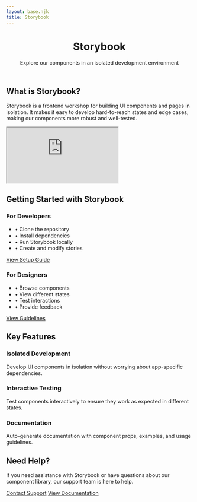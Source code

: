 ```yaml
---
layout: base.njk
title: Storybook
---
```


<div class="max-w-7xl mx-auto px-4 sm:px-6 lg:px-8 py-12">
  <header class="mb-8">
    <h1  class="text-4xl font-bold text-primary mb-8">Storybook</h1>
    <p class="mt-2 text-lg text-gray-600">Explore our components in an isolated development environment</p>
  </header>

  <div class="prose prose-primary max-w-none">
    <h2 class="text-2xl font-semibold text-gray-800 mb-4">What is Storybook?</h2>
    <p class="text-gray-600 mb-6">
      Storybook is a frontend workshop for building UI components and pages in isolation. It makes it easy to develop hard-to-reach states and edge cases, making our components more robust and well-tested.
    </p>
    <div class="bg-white rounded-lg shadow-lg overflow-hidden mb-8">
      <iframe
        src="https://5ccbc373887ca40020446347-wtuhidckxo.chromatic.com/iframe.html"
        class="w-full h-[600px]"
        title="Storybook"
      ></iframe>
    </div>
    <h2 class="text-2xl font-semibold text-gray-800 mb-4">Getting Started with Storybook</h2>  
    <div class="grid md:grid-cols-2 gap-6 mb-8">
      <div class="card">
        <h3 class="text-xl font-semibold text-primary mb-2">For Developers</h3>
        <ul class="space-y-2 text-gray-600">
          <li>• Clone the repository</li>
          <li>• Install dependencies</li>
          <li>• Run Storybook locally</li>
          <li>• Create and modify stories</li>
        </ul>
        <a href="/getting-started" class="btn btn-primary mt-4 inline-block">View Setup Guide</a>
      </div>
      <div class="card">
        <h3 class="text-xl font-semibold text-primary mb-2">For Designers</h3>
        <ul class="space-y-2 text-gray-600">
          <li>• Browse components</li>
          <li>• View different states</li>
          <li>• Test interactions</li>
          <li>• Provide feedback</li>
        </ul>
        <a href="/guidelines" class="btn btn-primary mt-4 inline-block">View Guidelines</a>
      </div>
    </div>
    <h2 class="text-2xl font-semibold text-gray-800 mb-4">Key Features</h2>   
    <div class="grid md:grid-cols-3 gap-6 mb-8">
      <div class="card">
        <h3 class="text-xl font-semibold text-primary mb-2">Isolated Development</h3>
        <p class="text-gray-600">Develop UI components in isolation without worrying about app-specific dependencies.</p>
      </div>
      <div class="card">
        <h3 class="text-xl font-semibold text-primary mb-2">Interactive Testing</h3>
        <p class="text-gray-600">Test components interactively to ensure they work as expected in different states.</p>
      </div>
      <div class="card">
        <h3 class="text-xl font-semibold text-primary mb-2">Documentation</h3>
        <p class="text-gray-600">Auto-generate documentation with component props, examples, and usage guidelines.</p>
      </div>
    </div>
    <div class="bg-gray-100 rounded-lg p-6">
      <h2 class="text-2xl font-semibold text-gray-800 mb-4">Need Help?</h2>
      <p class="text-gray-600 mb-4">
        If you need assistance with Storybook or have questions about our component library, our support team is here to help.
      </p>
      <div class="flex gap-4">
        <a href="/support/fds" class="btn btn-primary">Contact Support</a>
        <a href="/documentation" class="btn bg-white hover:bg-gray-50 text-gray-700">View Documentation</a>
      </div>
    </div>
  </div>
</div>
